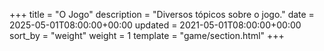 +++
title = "O Jogo"
description = "Diversos tópicos sobre o jogo."
date = 2025-05-01T08:00:00+00:00
updated = 2021-05-01T08:00:00+00:00
sort_by = "weight"
weight = 1
template = "game/section.html"
+++
